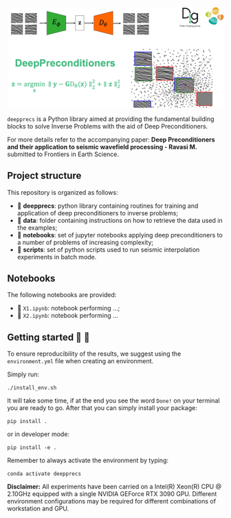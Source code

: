 ![LOGO](https://github.com/DIG-Kaust/DeepPrecs/blob/master/logo.png)

``deepprecs`` is a Python library aimed at providing the fundamental building blocks to solve Inverse Problems with 
the aid of Deep Preconditioners.

For more details refer to the accompanying paper: **Deep Preconditioners and their application to seismic wavefield processing -
Ravasi M.** submitted to Frontiers in Earth Science.

## Project structure
This repository is organized as follows:

* :open_file_folder: **deepprecs**: python library containing routines for training and application of deep preconditioners to inverse problems;
* :open_file_folder: **data**: folder containing instructions on how to retrieve the data used in the examples;
* :open_file_folder: **notebooks**: set of jupyter notebooks applying deep preconditioners to a number of problems of increasing complexity;
* :open_file_folder: **scripts**: set of python scripts used to run seismic interpolation experiments in batch mode.

## Notebooks
The following notebooks are provided:

- :orange_book: ``X1.ipynb``: notebook performing ...;
- :orange_book: ``X2.ipynb``: notebook performing ...


## Getting started :space_invader: :robot:
To ensure reproducibility of the results, we suggest using the `environment.yml` file when creating an environment.

Simply run:
```
./install_env.sh
```
It will take some time, if at the end you see the word `Done!` on your terminal you are ready to go. After that you can simply install your package:
```
pip install .
```
or in developer mode:
```
pip install -e .
```

Remember to always activate the environment by typing:
```
conda activate deepprecs
```

**Disclaimer:** All experiments have been carried on a Intel(R) Xeon(R) CPU @ 2.10GHz equipped with a single NVIDIA GEForce RTX 3090 GPU. Different environment 
configurations may be required for different combinations of workstation and GPU.
